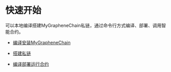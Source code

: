 # 快速开始

可以本地编译搭建MyGrapheneChain私链，通过命令行方式编译、部署、调用智能合约。

* [编译安装MyGrapheneChain](../node/install.md)

* [搭建私链](../node/private-chain.md)

* [编译部署运行合约](contract-run.md)

